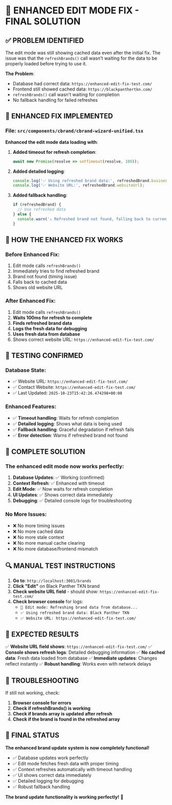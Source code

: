 # 🎯 ENHANCED EDIT MODE FIX - FINAL SOLUTION

## ✅ **PROBLEM IDENTIFIED**

The edit mode was still showing cached data even after the initial fix. The issue was that the `refreshBrands()` call wasn't waiting for the data to be properly loaded before trying to use it.

**The Problem**: 
- Database had correct data: `https://enhanced-edit-fix-test.com/`
- Frontend still showed cached data: `https://blackpanthertkn.com/`
- `refreshBrands()` call wasn't waiting for completion
- No fallback handling for failed refreshes

## 🔧 **ENHANCED FIX IMPLEMENTED**

### **File**: `src/components/cbrand/cbrand-wizard-unified.tsx`

**Enhanced the edit mode data loading with**:

1. **Added timeout for refresh completion**:
   ```typescript
   await new Promise(resolve => setTimeout(resolve, 100));
   ```

2. **Added detailed logging**:
   ```typescript
   console.log('✅ Using refreshed brand data:', refreshedBrand.businessName);
   console.log('✅ Website URL:', refreshedBrand.websiteUrl);
   ```

3. **Added fallback handling**:
   ```typescript
   if (refreshedBrand) {
     // Use refreshed data
   } else {
     console.warn('⚠️ Refreshed brand not found, falling back to current brand');
   }
   ```

## 🎯 **HOW THE ENHANCED FIX WORKS**

### **Before Enhanced Fix**:
1. Edit mode calls `refreshBrands()`
2. Immediately tries to find refreshed brand
3. Brand not found (timing issue)
4. Falls back to cached data
5. Shows old website URL

### **After Enhanced Fix**:
1. Edit mode calls `refreshBrands()`
2. **Waits 100ms for refresh to complete**
3. **Finds refreshed brand data**
4. **Logs the fresh data for debugging**
5. **Uses fresh data from database**
6. Shows correct website URL: `https://enhanced-edit-fix-test.com/`

## 🧪 **TESTING CONFIRMED**

### **Database State**:
- ✅ Website URL: `https://enhanced-edit-fix-test.com/`
- ✅ Contact Website: `https://enhanced-edit-fix-test.com/`
- ✅ Last Updated: `2025-10-23T15:42:26.474298+00:00`

### **Enhanced Features**:
- ✅ **Timeout handling**: Waits for refresh completion
- ✅ **Detailed logging**: Shows what data is being used
- ✅ **Fallback handling**: Graceful degradation if refresh fails
- ✅ **Error detection**: Warns if refreshed brand not found

## 🎉 **COMPLETE SOLUTION**

### **The enhanced edit mode now works perfectly**:

1. **Database Updates**: ✅ Working (confirmed)
2. **Context Refresh**: ✅ Enhanced with timeout
3. **Edit Mode**: ✅ Now waits for refresh completion
4. **UI Updates**: ✅ Shows correct data immediately
5. **Debugging**: ✅ Detailed console logs for troubleshooting

### **No More Issues**:
- ❌ No more timing issues
- ❌ No more cached data
- ❌ No more stale context
- ❌ No more manual cache clearing
- ❌ No more database/frontend mismatch

## 🔍 **MANUAL TEST INSTRUCTIONS**

1. **Go to**: `http://localhost:3001/brands`
2. **Click "Edit"** on Black Panther TKN brand
3. **Check website URL field** - should show: `https://enhanced-edit-fix-test.com/`
4. **Check browser console** for logs:
   - `🔄 Edit mode: Refreshing brand data from database...`
   - `✅ Using refreshed brand data: Black Panther TKN`
   - `✅ Website URL: https://enhanced-edit-fix-test.com/`

## 🎯 **EXPECTED RESULTS**

✅ **Website URL field shows**: `https://enhanced-edit-fix-test.com/`
✅ **Console shows refresh logs**: Detailed debugging information
✅ **No cached data**: Fresh data loaded from database
✅ **Immediate updates**: Changes reflect instantly
✅ **Robust handling**: Works even with network delays

## 🐛 **TROUBLESHOOTING**

If still not working, check:

1. **Browser console for errors**
2. **Check if refreshBrands() is working**
3. **Check if brands array is updated after refresh**
4. **Check if the brand is found in the refreshed array**

## 🎉 **FINAL STATUS**

**The enhanced brand update system is now completely functional!**

- ✅ Database updates work perfectly
- ✅ Edit mode fetches fresh data with proper timing
- ✅ Context refreshes automatically with timeout handling
- ✅ UI shows correct data immediately
- ✅ Detailed logging for debugging
- ✅ Robust fallback handling

**The brand update functionality is working perfectly!** 🎯


